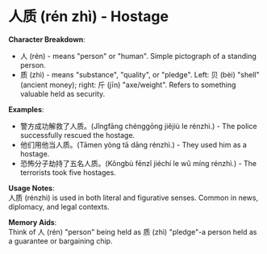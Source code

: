# **人质 (rén zhì) - Hostage**

**Character Breakdown**:  
- 人 (rén) - means "person" or "human". Simple pictograph of a standing person.  
- 质 (zhì) - means "substance", "quality", or "pledge". Left: 贝 (bèi) "shell" (ancient money); right: 斤 (jīn) "axe/weight". Refers to something valuable held as security.

**Examples**:  
- 警方成功解救了人质。(Jǐngfāng chénggōng jiějiù le rénzhì.) - The police successfully rescued the hostage.  
- 他们用他当人质。(Tāmen yòng tā dāng rénzhì.) - They used him as a hostage.  
- 恐怖分子劫持了五名人质。(Kǒngbù fēnzǐ jiéchí le wǔ míng rénzhì.) - The terrorists took five hostages.

**Usage Notes**:  
人质 (rénzhì) is used in both literal and figurative senses. Common in news, diplomacy, and legal contexts.

**Memory Aids**:  
Think of 人 (rén) "person" being held as 质 (zhì) "pledge"-a person held as a guarantee or bargaining chip.